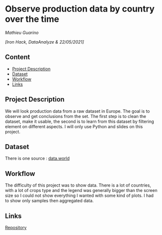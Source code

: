 # Observe production data by country over the time
*Mathieu Guarino*

*[Iron Hack, DataAnalyze & 22/05/2021]*

## Content
- [Project Description](#project-description)
- [Dataset](#dataset)
- [Workflow](#workflow)
- [Links](#links)

<a name="project-description"></a>

## Project Description
We will look production data from a raw dataset in Europe.
The goal is to observe and get conclusions from the set. The first step is to clean the dataset, make it usable, the second is to learn from this dataset by filtering element on different aspects.
I will only use Python and slides on this project.

<a name="dataset"></a>

## Dataset
There is one source :
[data.world](https://data.world/agriculture/crop-production)


<a name="workflow"></a>

## Workflow
The difficulty of this project was to show data.
There is a lot of countries, with a lot of crops type and the legend was generally bigger than the screen size so I could not show everything I wanted with some kind of plots. I had to show only samples then aggregated data.


<a name="links"></a>

## Links

[Repository](https://github.com/screamzz/dataV2-labs/tree/master/module-2/Data%20Viz%20Project/)  


